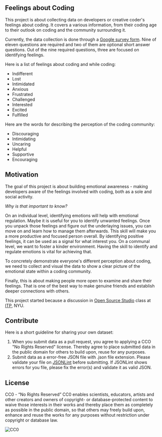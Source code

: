 ## Feelings about Coding

This project is about collecting data on developers or creative coder's feelings about coding. It covers a various information, from their coding age to their outlook on coding and the community surrounding it.

Currently, the data collection is done through a [Google survey form](https://goo.gl/forms/a3KgmUojzeGSiy6z2).
Nine of eleven questions are required and two of them are optional short answer questions. Out of the nine required questions, three are focused on identifying feelings.

Here is a list of feelings about coding and while coding:

  * Indifferent
  * Lost
  * Intimidated
  * Anxious
  * Frustrated
  * Challenged
  * Interested
  * Excited
  * Fulfilled

Here are the words for describing the perception of the coding community:

  * Discouraging
  * Intimidating
  * Uncaring
  * Helpful
  * Supportive
  * Encouraging

## Motivation

The goal of this project is about building emotional awareness - making developers aware of the feelings involved with coding, both as a sole and social activity.

*Why is that important to know?*

On an individual level, identifying emotions will help with emotional regulation. Maybe it is useful for you to identify unwanted feelings. Once you unpack those feelings and figure out the underlaying issues, you can move on and learn how to manage them afterwards. This skill will make you a more productive and focused person overall. By identifying positive feelings, it can be used as a signal for what interest you. On a communal level, we want to foster a kinder environment. Having the skill to identify and regulate emotions is vital for achieving that.

To concretely demonstrate everyone's different perception about coding, we need to collect and visual the data to show a clear picture of the emotional state within a coding community.

Finally, this is about making people more open to examine and share their feelings. That is one of the best way to make genuine friends and establish deeper connections with others.

This project started because a discussion in [Open Source Studio](https://github.com/Open-Source-Studio-at-ITP) class at [ITP](https://tisch.nyu.edu/itp), NYU.

## Contribute

Here is a short guideline for sharing your own dataset:

1. When you submit data as a pull request, you agree to applying a CCO "No Rights Reserved" license. Thereby agree to place submitted data in the public domain for others to build upon, reuse for any purposes.
2. Submit data as a error-free JSON file with .json file extension. Please validate your file on [JSONLint](https://jsonlint.com/) before submitting. If JSONLint shows errors for you file, please fix the error(s) and validate it as valid JSON.

## License

CC0 - “No Rights Reserved”
CC0 enables scientists, educators, artists and other creators and owners of copyright- or database-protected content to waive those interests in their works and thereby place them as completely as possible in the public domain, so that others may freely build upon, enhance and reuse the works for any purposes without restriction under copyright or database law.

![CC0](https://i.creativecommons.org/p/zero/1.0/88x31.png)
